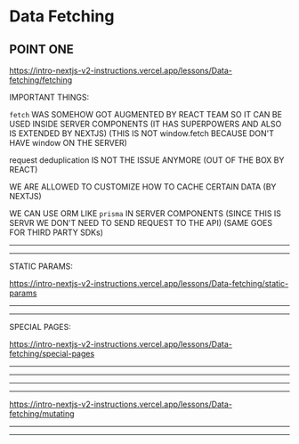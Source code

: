 # Data Fetching


## POINT ONE

<https://intro-nextjs-v2-instructions.vercel.app/lessons/Data-fetching/fetching>

IMPORTANT THINGS:

`fetch` WAS SOMEHOW GOT AUGMENTED BY REACT TEAM SO IT CAN BE USED INSIDE SERVER COMPONENTS (IT HAS SUPERPOWERS AND ALSO IS EXTENDED BY NEXTJS) (THIS IS NOT window.fetch BECAUSE DON'T HAVE window ON THE SERVER)

request deduplication IS NOT THE ISSUE ANYMORE (OUT OF THE BOX BY REACT)

WE ARE ALLOWED TO CUSTOMIZE HOW TO CACHE CERTAIN DATA (BY NEXTJS)


WE CAN USE ORM LIKE `prisma` IN SERVER COMPONENTS (SINCE THIS IS SERVR WE DON'T NEED TO SEND REQUEST TO THE API) (SAME GOES FOR THIRD PARTY SDKs)

***
***

STATIC PARAMS:

<https://intro-nextjs-v2-instructions.vercel.app/lessons/Data-fetching/static-params>

***
***

SPECIAL PAGES:

<https://intro-nextjs-v2-instructions.vercel.app/lessons/Data-fetching/special-pages>

***
***

***
***

<https://intro-nextjs-v2-instructions.vercel.app/lessons/Data-fetching/mutating>

***
***